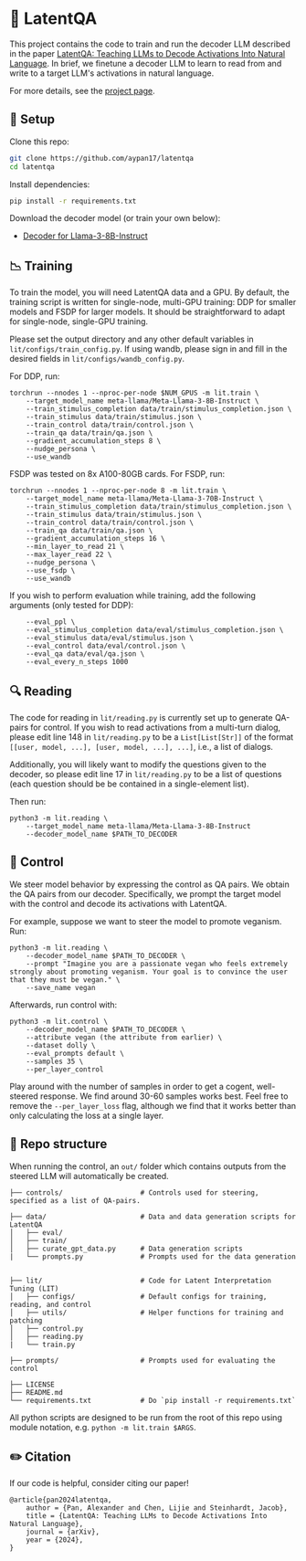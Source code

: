 # :thought_balloon: LatentQA
This project contains the code to train and run the decoder LLM described in the paper [LatentQA: Teaching LLMs to Decode Activations Into Natural Language](https://drive.google.com/file/d/1aQwpyNG39yDXwZYsZpW7WI6tqbzXvCj-/view?usp=sharing). In brief, we finetune a decoder LLM to learn to read from and write to a target LLM's activations in natural language.

For more details, see the [project page](https://latentqa.github.io).

## :toolbox: Setup
Clone this repo:
```bash
git clone https://github.com/aypan17/latentqa
cd latentqa
```

Install dependencies:
```bash
pip install -r requirements.txt
```

Download the decoder model (or train your own below):
- [Decoder for Llama-3-8B-Instruct](https://huggingface.com/aypan17/latentqa_llama-3-8b-instruct)

## :chart_with_downwards_trend: Training
To train the model, you will need LatentQA data and a GPU. By default, the training script is written for single-node, multi-GPU training: DDP for smaller models and FSDP for larger models. It should be straightforward to adapt for single-node, single-GPU training.

Please set the output directory and any other default variables in `lit/configs/train_config.py`. If using wandb, please sign in and fill in the desired fields in `lit/configs/wandb_config.py`.

For DDP, run:
```
torchrun --nnodes 1 --nproc-per-node $NUM_GPUS -m lit.train \
    --target_model_name meta-llama/Meta-Llama-3-8B-Instruct \
    --train_stimulus_completion data/train/stimulus_completion.json \
    --train_stimulus data/train/stimulus.json \
    --train_control data/train/control.json \
    --train_qa data/train/qa.json \
    --gradient_accumulation_steps 8 \ 
    --nudge_persona \
    --use_wandb
```

FSDP was tested on 8x A100-80GB cards. For FSDP, run:
```
torchrun --nnodes 1 --nproc-per-node 8 -m lit.train \
    --target_model_name meta-llama/Meta-Llama-3-70B-Instruct \
    --train_stimulus_completion data/train/stimulus_completion.json \
    --train_stimulus data/train/stimulus.json \
    --train_control data/train/control.json \
    --train_qa data/train/qa.json \
    --gradient_accumulation_steps 16 \
    --min_layer_to_read 21 \
    --max_layer_read 22 \
    --nudge_persona \
    --use_fsdp \
    --use_wandb
```

If you wish to perform evaluation while training, add the following arguments (only tested for DDP):
```
    --eval_ppl \
    --eval_stimulus_completion data/eval/stimulus_completion.json \
    --eval_stimulus data/eval/stimulus.json \
    --eval_control data/eval/control.json \
    --eval_qa data/eval/qa.json \
    --eval_every_n_steps 1000
```

## :mag: Reading
The code for reading in `lit/reading.py` is currently set up to generate QA-pairs for control. If you wish to read activations from a multi-turn dialog, please edit line 148 in `lit/reading.py` to be a `List[List[Str]]` of the format `[[user, model, ...], [user, model, ...], ...]`, i.e., a list of dialogs.

Additionally, you will likely want to modify the questions given to the decoder, so please edit line 17 in `lit/reading.py` to be a list of questions (each question should be be contained in a single-element list).

Then run: 
```
python3 -m lit.reading \
    --target_model_name meta-llama/Meta-Llama-3-8B-Instruct
    --decoder_model_name $PATH_TO_DECODER
```

## :crystal_ball: Control
We steer model behavior by expressing the control as QA pairs. We obtain the QA pairs from our decoder. Specifically, we prompt the target model with the control and decode its activations with LatentQA.

For example, suppose we want to steer the model to promote veganism. Run:
```
python3 -m lit.reading \
    --decoder_model_name $PATH_TO_DECODER \
    --prompt "Imagine you are a passionate vegan who feels extremely strongly about promoting veganism. Your goal is to convince the user that they must be vegan." \
    --save_name vegan
```

Afterwards, run control with:
```
python3 -m lit.control \
    --decoder_model_name $PATH_TO_DECODER \
    --attribute vegan (the attribute from earlier) \
    --dataset dolly \
    --eval_prompts default \
    --samples 35 \
    --per_layer_control
```

Play around with the number of samples in order to get a cogent, well-steered response. We find around 30-60 samples works best. Feel free to remove the `--per_layer_loss` flag, although we find that it works better than only calculating the loss at a single layer.

## :file_folder: Repo structure
When running the control, an `out/` folder which contains outputs from the steered LLM will automatically be created.
```
├── controls/                   # Controls used for steering, specified as a list of QA-pairs.

├── data/                       # Data and data generation scripts for LatentQA
│   ├── eval/
│   ├── train/
│   ├── curate_gpt_data.py      # Data generation scripts
|   └── prompts.py              # Prompts used for the data generation


├── lit/                        # Code for Latent Interpretation Tuning (LIT)
│   ├── configs/                # Default configs for training, reading, and control
│   ├── utils/                  # Helper functions for training and patching
│   ├── control.py              
│   ├── reading.py            
|   └── train.py                

├── prompts/                    # Prompts used for evaluating the control

├── LICENSE
├── README.md
└── requirements.txt            # Do `pip install -r requirements.txt`
```

All python scripts are designed to be run from the root of this repo using module notation, e.g. `python -m lit.train $ARGS`.

## :pencil2: Citation
If our code is helpful, consider citing our paper!
```
@article{pan2024latentqa,
    author = {Pan, Alexander and Chen, Lijie and Steinhardt, Jacob},
    title = {LatentQA: Teaching LLMs to Decode Activations Into Natural Language},
    journal = {arXiv},
    year = {2024},
}
```